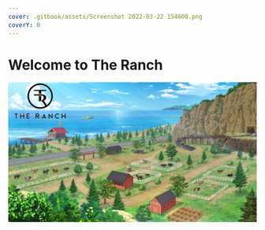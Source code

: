 ```yaml
---
cover: .gitbook/assets/Screenshot 2022-03-22 154600.png
coverY: 0
---
```


# Welcome to The Ranch



![](<.gitbook/assets/image (5) (1) (1).png>)
